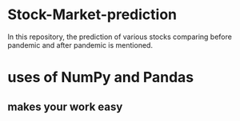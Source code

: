 # Stock-Market-prediction
In this repository, the prediction of various stocks comparing before pandemic and after pandemic is mentioned. 
# uses of NumPy and Pandas
## makes your work easy
